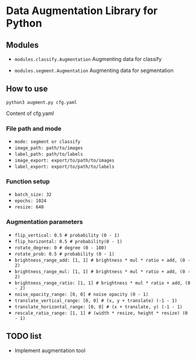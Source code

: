 # Data Augmentation Library for Python

## Modules
 * `modules.classify.Augmentation`
 Augmenting data for classify

 * `modules.segment.Augmentation`
 Augmenting data for segmentation

## How to use
 `python3 augment.py cfg.yaml`

 Content of cfg.yaml

### File path and mode
 * `mode: segment or classify`
 * `image_path: path/to/images`
 * `label_path: path/to/labels`
 * `image_export: export/to/path/to/images`
 * `label_export: export/to/path/to/labels`

### Function setup
 * `batch_size: 32`
 * `epochs: 1024`
 * `resize: 640`

### Augmentation parameters
 * `flip_vertical: 0.5 # probability (0 - 1)`
 * `flip_horizontal: 0.5 # probability(0 - 1)`
 * `rotate_degree: 0 # degree (0 - 180)`
 * `rotate_prob: 0.5 # probability (0 - 1)`
 * `brightness_range_add: [1, 1] # brightness * mul * ratio + add, (0 - 2)`
 * `brightness_range_mul: [1, 1] # brightness * mul * ratio + add, (0 - 2)`
 * `brightness_range_ratio: [1, 1] # brightness * mul * ratio + add, (0 - 2)`
 * `noise_opacity_range: [0, 0] # noise opacity (0 - 1)`
 * `translate_vertical_range: [0, 0] # (x, y + translate) (-1 - 1)`
 * `translate_horizontal_range: [0, 0] # (x + translate, y) (-1 - 1)`
 * `rescale_ratio_range: [1, 1] # (width * resize, height * resize) (0 - 1)`

## TODO list
 * Implement augmentation tool
